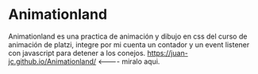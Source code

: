 # Animationland
Animationland es una practica de animación y dibujo en css del curso de animación de platzi, integre por mi cuenta un contador y un event listener con javascript para detener a los conejos. https://juan-jc.github.io/Animationland/ <---- miralo aqui.
